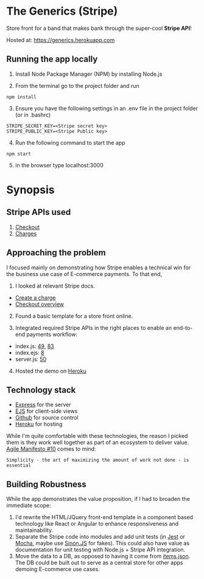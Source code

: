 # The Generics (Stripe)

Store front for a band that makes bank through the super-cool **Stripe API**!

Hosted at: https://generics.herokuapp.com

## Running the app locally

1. Install Node Package Manager (NPM) by installing Node.js

2. From the terminal go to the project folder and run

```
npm install
```

3. Ensure you have the following settings in an .env file in the project folder (or in .bashrc)

```
STRIPE_SECRET_KEY=<Stripe secret key>
STRIPE_PUBLIC_KEY=<Stripe Public key>
```

4. Run the following command to start the app

```
npm start
```

5. in the browser type localhost:3000

# Synopsis

## Stripe APIs used
1. [Checkout](https://stripe.com/docs/payments/checkout)
2. [Charges](https://stripe.com/docs/charges)

## Approaching the problem
I focused mainly on demonstrating how Stripe enables a technical win for the business use case of E-commerce payments.
To that end,

 1. I looked at relevant Stripe docs.
* [Create a charge](https://stripe.com/docs/api/charges/create)
* [Checkout overview](https://stripe.com/docs/payments/checkout)

2. Found a basic template for a store front online.

3. Integrated required Stripe APIs in the right places to enable an end-to-end payments workflow:
* index.js: [49](https://github.com/pinkflag/generics/blob/b2c254950159b6483a67293ec4f96711556c2e3b/public/index.js#L49), [83](https://github.com/pinkflag/generics/blob/b2c254950159b6483a67293ec4f96711556c2e3b/public/index.js#L83)
* index.ejs: [8](https://github.com/pinkflag/generics/blob/b2c254950159b6483a67293ec4f96711556c2e3b/views/index.ejs#L8)
* server.js: [50](https://github.com/pinkflag/generics/blob/b2c254950159b6483a67293ec4f96711556c2e3b/server.js#L50)

4. Hosted the demo on [Heroku](https://generics.herokuapp.com)

## Technology stack
* [Express](https://expressjs.com) for the server
* [EJS](https://ejs.co) for client-side views
* [Github](https://github.com/pinkflag/generics) for source control
* [Heroku](https://generics.herokuapp.com) for hosting

While I'm quite comfortable with these technologies, the reason I picked them is they work well together as part of an ecosystem to deliver value. [Agile Manifesto #10](https://agilemanifesto.org/principles.html) comes to mind:
```
Simplicity - the art of maximizing the amount of work not done - is essential
```
## Building Robustness
While the app demonstrates the value proposition, if I had to broaden the immediate scope:
1. I'd rewrite the HTML/JQuery front-end template in a component based technology like React or Angular to enhance responsiveness and maintainability.
2. Separate the Stripe code into modules and add unit tests (in [Jest](https://jestjs.io/) or [Mocha](https://github.com/mochajs/mocha), maybe use [Sinon.JS](https://sinonjs.org) for fakes). This could also have value as documentation for unit testing with Node.js + Stripe API integration.
3. Move the data to a DB, as opposed to having it come from [items.json](https://github.com/pinkflag/generics/blob/master/items.json). The DB could be built out to serve as a central store for other apps demoing E-commerce use cases.
